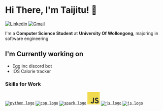 <!-- Greeting -->
# Hi There, I'm Taijitu! :wave:

[![Linkedin](https://img.shields.io/badge/-rankopolat-blue?style=flat&logo=Linkedin&logoColor=white)](https://www.linkedin.com/in/ranko-polat-182275176/)
[![Gmail](https://img.shields.io/badge/-rankokasi@gmail.com-c14438?style=flat&logo=Gmail&logoColor=white)](mailto:rankokasi@gmail.com)

<!--Introduction -->
I'm a **Computer Science Student** at **University Of Wollongong**, majoring in software engineering

## I'm Currently working on
- Egg inc discord bot
- IOS Calorie tracker

  
### Skills for Work
<code><a href="https://www.python.org/"><img height="40" src="https://upload.wikimedia.org/wikipedia/commons/thumb/c/c3/Python-logo-notext.svg/1200px-Python-logo-notext.svg.png" alt="python logo" /></a></code>
<code><a href="https://isocpp.org/"><img height="40" src="https://upload.wikimedia.org/wikipedia/commons/thumb/1/18/ISO_C%2B%2B_Logo.svg/306px-ISO_C%2B%2B_Logo.svg.png" alt="cpp logo" /></a></code>
<code><a href="https://www.java.com/"><img height="40" src="https://upload.wikimedia.org/wikipedia/en/thumb/3/30/Java_programming_language_logo.svg/121px-Java_programming_language_logo.svg.png" alt="spark logo" /></a></code>
<code><a href="https://www.javascript.com/"><img height="40" src="https://raw.githubusercontent.com/github/explore/80688e429a7d4ef2fca1e82350fe8e3517d3494d/topics/javascript/javascript.png" alt="js logo" /></a></code>
<code><a href="https://www.javascript.com/"><img height="40" src="https://upload.wikimedia.org/wikipedia/commons/thumb/d/d5/CSS3_logo_and_wordmark.svg/120px-CSS3_logo_and_wordmark.svg.png" alt="js logo" /></a></code>
<code><a href="https://www.javascript.com/"><img height="40" src="https://upload.wikimedia.org/wikipedia/commons/thumb/6/61/HTML5_logo_and_wordmark.svg/120px-HTML5_logo_and_wordmark.svg.png" alt="js logo" /></a></code>

